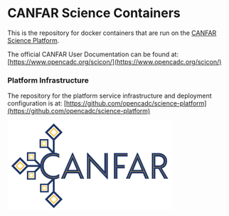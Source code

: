 # CANFAR Science Containers

This is the repository for docker containers that are run on the [CANFAR Science Platform](https://www.canfar.net).

The official CANFAR User Documentation can be found at: [https://www.opencadc.org/scicon/](https://www.opencadc.org/scicon/)

### Platform Infrastructure
The repository for the platform service infrastructure and deployment configuration is at:  [https://github.com/opencadc/science-platform](https://github.com/opencadc/science-platform)

<img src="canfar-logo.png" height="200" />
